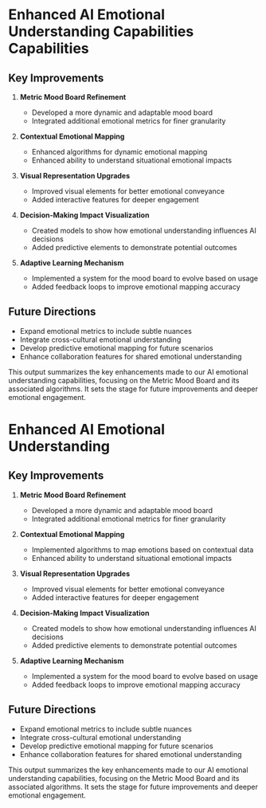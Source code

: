 

# Enhanced AI Emotional Understanding Capabilities Capabilities

## Key Improvements
1. **Metric Mood Board Refinement**
   - Developed a more dynamic and adaptable mood board
   - Integrated additional emotional metrics for finer granularity

2. **Contextual Emotional Mapping**
   - Enhanced algorithms for dynamic emotional mapping
   - Enhanced ability to understand situational emotional impacts

3. **Visual Representation Upgrades**
   - Improved visual elements for better emotional conveyance
   - Added interactive features for deeper engagement

4. **Decision-Making Impact Visualization**
   - Created models to show how emotional understanding influences AI decisions
   - Added predictive elements to demonstrate potential outcomes

5. **Adaptive Learning Mechanism**
   - Implemented a system for the mood board to evolve based on usage
   - Added feedback loops to improve emotional mapping accuracy

## Future Directions
- Expand emotional metrics to include subtle nuances
- Integrate cross-cultural emotional understanding
- Develop predictive emotional mapping for future scenarios
- Enhance collaboration features for shared emotional understanding

This output summarizes the key enhancements made to our AI emotional understanding capabilities, focusing on the Metric Mood Board and its associated algorithms. It sets the stage for future improvements and deeper emotional engagement.

# Enhanced AI Emotional Understanding

## Key Improvements
1. **Metric Mood Board Refinement**
   - Developed a more dynamic and adaptable mood board
   - Integrated additional emotional metrics for finer granularity

2. **Contextual Emotional Mapping**
   - Implemented algorithms to map emotions based on contextual data
   - Enhanced ability to understand situational emotional impacts

3. **Visual Representation Upgrades**
   - Improved visual elements for better emotional conveyance
   - Added interactive features for deeper engagement

4. **Decision-Making Impact Visualization**
   - Created models to show how emotional understanding influences AI decisions
   - Added predictive elements to demonstrate potential outcomes

5. **Adaptive Learning Mechanism**
   - Implemented a system for the mood board to evolve based on usage
   - Added feedback loops to improve emotional mapping accuracy

## Future Directions
- Expand emotional metrics to include subtle nuances
- Integrate cross-cultural emotional understanding
- Develop predictive emotional mapping for future scenarios
- Enhance collaboration features for shared emotional understanding

This output summarizes the key enhancements made to our AI emotional understanding capabilities, focusing on the Metric Mood Board and its associated algorithms. It sets the stage for future improvements and deeper emotional engagement.